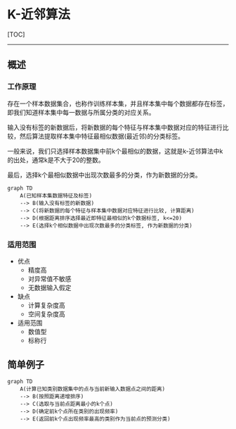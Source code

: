 # K-近邻算法

[TOC]

---

## 概述

### 工作原理

存在一个样本数据集合，也称作训练样本集，并且样本集中每个数据都存在标签，即我们知道样本集中每一数据与所属分类的对应关系。

输入没有标签的新数据后，将新数据的每个特征与样本集中数据对应的特征进行比较，然后算法提取样本集中特征最相似数据(最近邻)的分类标签。

一般来说，我们只选择样本数据集中前k个最相似的数据，这就是k-近邻算法中k的出处，通常k是不大于20的整数。 

最后，选择k个最相似数据中出现次数最多的分类，作为新数据的分类。

```mermaid
graph TD
	A(已知样本集数据特征及标签) 
	--> B(输入没有标签的新数据)
	--> C(将新数据的每个特征与样本集中数据对应特征进行比较, 计算距离)
	--> D(根据距离排序选择最近即特征最相似的k个数据标签, k<=20)
	--> E(选择k个相似数据中出现次数最多的分类标签, 作为新数据的分类)
```



### 适用范围

* 优点
    * 精度高
    * 对异常值不敏感
    * 无数据输入假定
* 缺点
    * 计算复杂度高
    * 空间复杂度高
* 适用范围
    * 数值型
    * 标称行

## 简单例子

```mermaid
graph TD
	A(计算已知类别数据集中的点与当前新输入数据点之间的距离)
	--> B(按照距离递增排序)
	--> C(选取与当前点距离最小的k个点)
	--> D(确定前k个点所在类别的出现频率)
	--> E(返回前k个点出现频率最高的类别作为当前点的预测分类)
```




